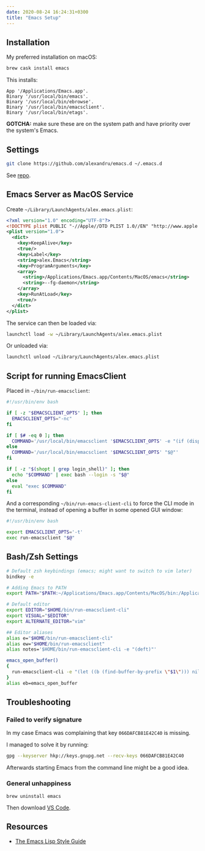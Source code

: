 ```yaml
---
date: 2020-08-24 16:24:31+0300
title: "Emacs Setup"
---
```


## Installation

My preferred installation on macOS:

```sh
brew cask install emacs
```

This installs:

```
App '/Applications/Emacs.app'.
Binary '/usr/local/bin/emacs'.
Binary '/usr/local/bin/ebrowse'.
Binary '/usr/local/bin/emacsclient'.
Binary '/usr/local/bin/etags'.
```

**GOTCHA:** make sure these are on the system path and have priority over the system's Emacs.

## Settings

```sh
git clone https://github.com/alexandru/emacs.d ~/.emacs.d
```

See [repo](https://github.com/alexandru/emacs.d).

## Emacs Server as MacOS Service

Create `~/Library/LaunchAgents/alex.emacs.plist`:

```xml
<?xml version="1.0" encoding="UTF-8"?>
<!DOCTYPE plist PUBLIC "-//Apple//DTD PLIST 1.0//EN" "http://www.apple.com/DTDs/PropertyList-1.0.dtd">
<plist version="1.0">
  <dict>
    <key>KeepAlive</key>
    <true/>
    <key>Label</key>
    <string>alex.Emacs</string>
    <key>ProgramArguments</key>
    <array>
      <string>/Applications/Emacs.app/Contents/MacOS/emacs</string>
      <string>--fg-daemon</string>
    </array>
    <key>RunAtLoad</key>
    <true/>
  </dict>
</plist>
```

The service can then be loaded via:

```sh
launchctl load -w ~/Library/LaunchAgents/alex.emacs.plist
```

Or unloaded via:

```sh
launchctl unload ~/Library/LaunchAgents/alex.emacs.plist
```

## Script for running EmacsClient

Placed in `~/bin/run-emacsclient`:

```bash
#!/usr/bin/env bash

if [ -z "$EMACSCLIENT_OPTS" ]; then
  EMACSCLIENT_OPTS="-nc"
fi

if [ $# -eq 0 ]; then
  COMMAND='/usr/local/bin/emacsclient '$EMACSCLIENT_OPTS' -e "(if (display-graphic-p) (x-focus-frame nil))"'
else
  COMMAND='/usr/local/bin/emacsclient '$EMACSCLIENT_OPTS' "$@"'
fi

if [ -z "$(shopt | grep login_shell)" ]; then
  echo "$COMMAND" | exec bash --login -s "$@"
else
  eval "exec $COMMAND"
fi
```

And a corresponding `~/bin/run-emacs-client-cli` to force the CLI mode in the terminal, instead of opening a buffer in some opened GUI window:

```bash
#!/usr/bin/env bash

export EMACSCLIENT_OPTS='-t'
exec run-emacsclient "$@"
```

## Bash/Zsh Settings

```bash
# Default zsh keybindings (emacs; might want to switch to vim later)
bindkey -e

# Adding Emacs to PATH
export PATH="$PATH:~/Applications/Emacs.app/Contents/MacOS/bin:/Applications/Emacs.app/Contents/MacOS/bin:~/Applications/Emacs.app/Contents/MacOS:/Applications/Emacs.app/Contents/MacOS"

# Default editor
export EDITOR="$HOME/bin/run-emacsclient-cli"
export VISUAL="$EDITOR"
export ALTERNATE_EDITOR="vim"

## Editor aliases
alias e="$HOME/bin/run-emacsclient-cli"
alias ew="$HOME/bin/run-emacsclient"
alias notes='$HOME/bin/run-emacsclient-cli -e "(deft)"'

emacs_open_buffer()
{
  run-emacsclient-cli -e "(let ((b (find-buffer-by-prefix \"$1\"))) nil)"
}
alias eb=emacs_open_buffer
```

## Troubleshooting

### Failed to verify signature

In my case Emacs was complaining that key `066DAFCB81E42C40` is missing.

I managed to solve it by running:

```sh
gpg --keyserver hkp://keys.gnupg.net --recv-keys 066DAFCB81E42C40
```

Afterwards starting Emacs from the command line might be a good idea.

### General unhappiness

```
brew uninstall emacs
```

Then download [VS Code](https://code.visualstudio.com/).

## Resources

- [The Emacs Lisp Style Guide](https://github.com/bbatsov/emacs-lisp-style-guide)
